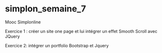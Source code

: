 # simplon_semaine_7
Mooc Simplonline

Exercice 1 : créer un site one page et lui intégrer un effet Smooth Scroll avec JQuery 

Exercice 2:  intégrer un portfolio Bootstrap et Jquery